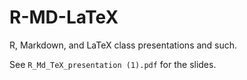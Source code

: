 # R-MD-LaTeX
R, Markdown, and LaTeX class presentations and such.

See `R_Md_TeX_presentation (1).pdf` for the slides.
